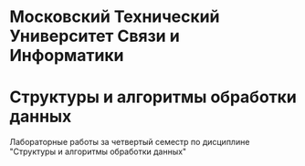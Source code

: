 # Московский Технический Университет Связи и Информатики
# Структуры и алгоритмы обработки данных
Лабораторные работы за четвертый семестр по дисциплине "Структуры и алгоритмы обработки данных"

